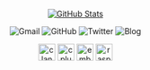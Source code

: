 <div align="center">
  
[![GitHub Stats](https://github-readme-stats.vercel.app/api?username=luswdev&show_icons=true&bg_color=30,606c88,3f4c6b&title_color=fff&text_color=fff&icon_color=fff&hide_border=true)](https://github.com/luswdev)
  
</div>

<p align="center">
  <a style="text-decoration:none" href="mailto:info@lusw.dev">
    <img src="https://img.shields.io/badge/-Gmail-ea4335?style=for-the-badge&logo=gmail&logoColor=white" alt="Gmail" />
  </a>
  <a style="text-decoration:none" href="https://github.com/luswdev">
    <img src="https://img.shields.io/badge/-GitHub-181717?style=for-the-badge&logo=github&logoColor=white" alt="GitHub" />
  </a>
  <a style="text-decoration:none" href="https://twitter.com/luswdev">
    <img src="https://img.shields.io/badge/-Twitter-1da1f2?style=for-the-badge&logo=twitter&logoColor=white" alt="Twitter" />
  </a>  
  <a style="text-decoration:none" href="https://blog.lusw.dev">
    <img src="https://img.shields.io/badge/-Blog-0085A1?style=for-the-badge&logo=googlechrome&logoColor=white" alt="Blog" />
  </a>
</p>

<p align="center">
  <img height="30" src="https://raw.fastgit.org/devicons/devicon/master/icons/c/c-plain.svg" title="clang" alt="clang">
  <img height="30" src="https://raw.fastgit.org/devicons/devicon/master/icons/cplusplus/cplusplus-plain.svg" title="cplusplus" alt="cplusplus">
  <img height="30" src="https://raw.fastgit.org/devicons/devicon/master/icons/embeddedc/embeddedc-original.svg" title="embedded-c" alt="embedded-c">
  <img height="30" src="https://raw.fastgit.org/devicons/devicon/master/icons/raspberrypi/raspberrypi-original.svg" title="raspberry-pi" alt="raspberry-pi">
